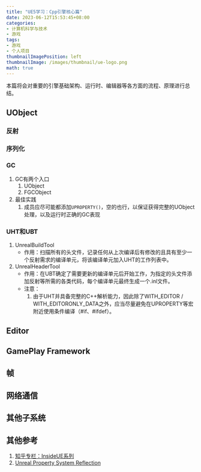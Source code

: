 ```yaml
---
title: "UE5学习：Cpp引擎核心篇"
date: 2023-06-12T15:53:45+08:00
categories:
- 计算机科学与技术
- 游戏
tags:
- 游戏
- 个人项目
thumbnailImagePosition: left
thumbnailImage: /images/thumbnail/ue-logo.png
math: true
---
```

本篇将会对重要的引擎基础架构、运行时、编辑器等各方面的流程、原理进行总结。
<!--more-->
## UObject
### 反射

### 序列化

### GC
1. GC有两个入口
   1. UObject
   2. FGCObject
2. 最佳实践
   1. 成员应尽可能都添加```UPROPERTY()```，空的也行，以保证获得完整的UObject处理，以及运行时正确的GC表现

### UHT和UBT
1. UnrealBuildTool
   - 作用：扫描所有的头文件，记录任何从上次编译后有修改的且具有至少一个反射需求的编译单元，将该编译单元加入UHT的工作列表中。
2. UnrealHeaderTool
   - 作用：在UBT确定了需要更新的编译单元后开始工作，为指定的头文件添加反射等所需的各类代码，每个编译单元最终生成一个.inl文件。
   - 注意：
        1. 由于UHT并具备完整的C++解析能力，因此除了WITH_EDITOR / WITH_EDITORONLY_DATA之外，应当尽量避免在UPROPERTY等宏附近使用条件编译（#if、#ifdef）。


## Editor

## GamePlay Framework

## 帧

## 网络通信

## 其他子系统

## 其他参考
1. [知乎专栏：InsideUE系列](https://www.zhihu.com/column/insideue4)
2. [Unreal Property System Reflection](https://www.unrealengine.com/zh-CN/blog/unreal-property-system-reflection)